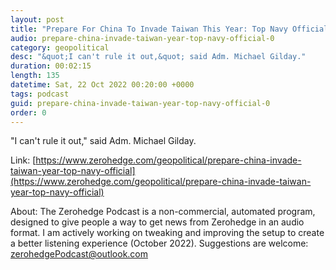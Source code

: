```yaml
---
layout: post
title: "Prepare For China To Invade Taiwan This Year: Top Navy Official"
audio: prepare-china-invade-taiwan-year-top-navy-official-0
category: geopolitical
desc: "&quot;I can't rule it out,&quot; said Adm. Michael Gilday."
duration: 00:02:15
length: 135
datetime: Sat, 22 Oct 2022 00:20:00 +0000
tags: podcast
guid: prepare-china-invade-taiwan-year-top-navy-official-0
order: 0
---
```

&quot;I can't rule it out,&quot; said Adm. Michael Gilday.

Link: [https://www.zerohedge.com/geopolitical/prepare-china-invade-taiwan-year-top-navy-official](https://www.zerohedge.com/geopolitical/prepare-china-invade-taiwan-year-top-navy-official)

About: The Zerohedge Podcast is a non-commercial, automated program, designed to give people a way to get news from Zerohedge in an audio format.  I am actively working on tweaking and improving the setup to create a better listening experience (October 2022).  Suggestions are welcome: [zerohedgePodcast@outlook.com](mailto:zerohedgePodcast@outlook.com)